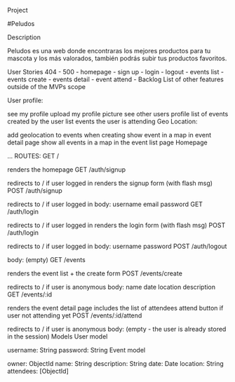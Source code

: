 Project

#Peludos

Description

Peludos es una web donde encontraras los mejores productos para tu mascota y los más valorados, también podrás subir tus productos favoritos.

User Stories
404 - 
500 - 
homepage - 
sign up - 
login - 
logout - 
events list - 
events create - 
events detail - 
event attend - 
Backlog
List of other features outside of the MVPs scope

User profile:

see my profile
upload my profile picture
see other users profile
list of events created by the user
list events the user is attending
Geo Location:

add geolocation to events when creating
show event in a map in event detail page
show all events in a map in the event list page
Homepage

...
ROUTES:
GET /

renders the homepage
GET /auth/signup

redirects to / if user logged in
renders the signup form (with flash msg)
POST /auth/signup

redirects to / if user logged in
body:
username
email
password
GET /auth/login

redirects to / if user logged in
renders the login form (with flash msg)
POST /auth/login

redirects to / if user logged in
body:
username
password
POST /auth/logout

body: (empty)
GET /events

renders the event list + the create form
POST /events/create

redirects to / if user is anonymous
body:
name
date
location
description
GET /events/:id

renders the event detail page
includes the list of attendees
attend button if user not attending yet
POST /events/:id/attend

redirects to / if user is anonymous
body: (empty - the user is already stored in the session)
Models
User model

username: String
password: String
Event model

owner: ObjectId<User>
name: String
description: String
date: Date
location: String
attendees: [ObjectId<User>]
